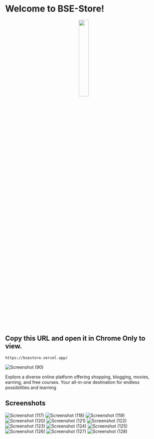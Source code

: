 # Welcome to BSE-Store!
<div align="center">
  <img src="https://github.com/jitenderji1137/BSE-Store/assets/113350806/c7059daf-01fa-49a8-bd9b-61d07dd660a8" width="25%" height="25%"/>
</div>

## Copy this URL and open it in Chrome Only to view.
```
https://bsestore.vercel.app/
```
![Screenshot (90)](https://github.com/jitenderji1137/BSE-Store/assets/113350806/76ddd9e3-b92b-44f5-a90d-12b550ba7b55)

Explore a diverse online platform offering shopping, blogging, movies, earning, and free courses. Your all-in-one destination for endless possibilities and learning

## Screenshots

![Screenshot (117)](https://github.com/jitenderji1137/BSE-Store/assets/113350806/4388355f-ac4c-4228-a618-ee69f2ca5887)
![Screenshot (118)](https://github.com/jitenderji1137/BSE-Store/assets/113350806/de4799b9-e873-4cf8-89e3-b6b0d55690f6)
![Screenshot (119)](https://github.com/jitenderji1137/BSE-Store/assets/113350806/2fe6c0bb-4c51-4df3-9ce0-2917bcc08726)
![Screenshot (120)](https://github.com/jitenderji1137/BSE-Store/assets/113350806/e2fb4c26-8aea-406d-9227-dca4e840fade)
![Screenshot (121)](https://github.com/jitenderji1137/BSE-Store/assets/113350806/e629b7b4-ddd9-4325-b158-ba10b3d6a561)
![Screenshot (122)](https://github.com/jitenderji1137/BSE-Store/assets/113350806/2c2325c3-d11c-4a16-a17d-d0cef3150a6b)
![Screenshot (123)](https://github.com/jitenderji1137/BSE-Store/assets/113350806/5b10a867-be0f-4fb1-b3d5-71dade764918)
![Screenshot (124)](https://github.com/jitenderji1137/BSE-Store/assets/113350806/82cc4e0d-1aa7-4f67-b643-ad1d28c3f2bc)
![Screenshot (125)](https://github.com/jitenderji1137/BSE-Store/assets/113350806/087aeba3-76b1-4745-be83-e80baf6fdd11)
![Screenshot (126)](https://github.com/jitenderji1137/BSE-Store/assets/113350806/80c009c3-0920-4a59-98eb-8281fc0d431a)
![Screenshot (127)](https://github.com/jitenderji1137/BSE-Store/assets/113350806/40e5e3de-5322-4c8c-b4b5-8212df8596e5)
![Screenshot (128)](https://github.com/jitenderji1137/BSE-Store/assets/113350806/df6a6fea-5252-4bd6-b302-d627903f5e6b)
